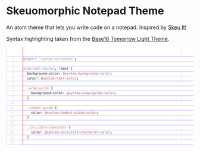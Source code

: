 # Skeuomorphic Notepad Theme

An atom theme that lets you write code on a notepad. Inspired by [Skeu It!](http://skeuit.tumblr.com/post/33025171154/i-love-coding-in-my-notebook)

Syntax highlighting taken from the [Base16 Tomorrow Light Theme](https://github.com/atom/base16-tomorrow-light-theme).

<img src="/notepad.png" />
